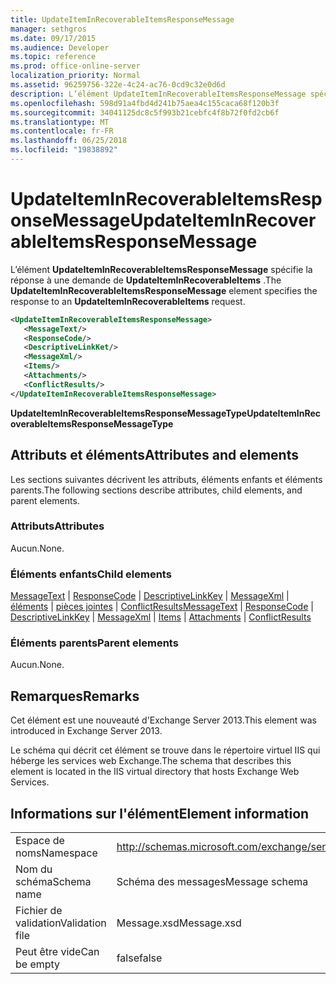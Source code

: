 ```yaml
---
title: UpdateItemInRecoverableItemsResponseMessage
manager: sethgros
ms.date: 09/17/2015
ms.audience: Developer
ms.topic: reference
ms.prod: office-online-server
localization_priority: Normal
ms.assetid: 96259756-322e-4c24-ac76-0cd9c32e0d6d
description: L’élément UpdateItemInRecoverableItemsResponseMessage spécifie la réponse à une demande de UpdateItemInRecoverableItems.
ms.openlocfilehash: 598d91a4fbd4d241b75aea4c155caca68f120b3f
ms.sourcegitcommit: 34041125dc8c5f993b21cebfc4f8b72f0fd2cb6f
ms.translationtype: MT
ms.contentlocale: fr-FR
ms.lasthandoff: 06/25/2018
ms.locfileid: "19838892"
---
```

# <a name="updateiteminrecoverableitemsresponsemessage"></a><span data-ttu-id="e1ace-103">UpdateItemInRecoverableItemsResponseMessage</span><span class="sxs-lookup"><span data-stu-id="e1ace-103">UpdateItemInRecoverableItemsResponseMessage</span></span>

<span data-ttu-id="e1ace-104">L’élément **UpdateItemInRecoverableItemsResponseMessage** spécifie la réponse à une demande de **UpdateItemInRecoverableItems** .</span><span class="sxs-lookup"><span data-stu-id="e1ace-104">The **UpdateItemInRecoverableItemsResponseMessage** element specifies the response to an **UpdateItemInRecoverableItems** request.</span></span> 
  
```XML
<UpdateItemInRecoverableItemsResponseMessage>
   <MessageText/>
   <ResponseCode/>
   <DescriptiveLinkKet/>
   <MessageXml/>
   <Items/>
   <Attachments/>
   <ConflictResults/>
</UpdateItemInRecoverableItemsResponseMessage>
```

 <span data-ttu-id="e1ace-105">**UpdateItemInRecoverableItemsResponseMessageType**</span><span class="sxs-lookup"><span data-stu-id="e1ace-105">**UpdateItemInRecoverableItemsResponseMessageType**</span></span>
## <a name="attributes-and-elements"></a><span data-ttu-id="e1ace-106">Attributs et éléments</span><span class="sxs-lookup"><span data-stu-id="e1ace-106">Attributes and elements</span></span>

<span data-ttu-id="e1ace-107">Les sections suivantes décrivent les attributs, éléments enfants et éléments parents.</span><span class="sxs-lookup"><span data-stu-id="e1ace-107">The following sections describe attributes, child elements, and parent elements.</span></span>
  
### <a name="attributes"></a><span data-ttu-id="e1ace-108">Attributs</span><span class="sxs-lookup"><span data-stu-id="e1ace-108">Attributes</span></span>

<span data-ttu-id="e1ace-109">Aucun.</span><span class="sxs-lookup"><span data-stu-id="e1ace-109">None.</span></span>
  
### <a name="child-elements"></a><span data-ttu-id="e1ace-110">Éléments enfants</span><span class="sxs-lookup"><span data-stu-id="e1ace-110">Child elements</span></span>

<span data-ttu-id="e1ace-111">[MessageText](messagetext.md) | [ResponseCode](responsecode.md) | [DescriptiveLinkKey](descriptivelinkkey.md) | [MessageXml](messagexml.md) | [éléments](items.md) | [pièces jointes](attachments-ex15websvcsotherref.md) | [ConflictResults](conflictresults.md)</span><span class="sxs-lookup"><span data-stu-id="e1ace-111">[MessageText](messagetext.md) | [ResponseCode](responsecode.md) | [DescriptiveLinkKey](descriptivelinkkey.md) | [MessageXml](messagexml.md) | [Items](items.md) | [Attachments](attachments-ex15websvcsotherref.md) | [ConflictResults](conflictresults.md)</span></span>
  
### <a name="parent-elements"></a><span data-ttu-id="e1ace-112">Éléments parents</span><span class="sxs-lookup"><span data-stu-id="e1ace-112">Parent elements</span></span>

<span data-ttu-id="e1ace-113">Aucun.</span><span class="sxs-lookup"><span data-stu-id="e1ace-113">None.</span></span>
  
## <a name="remarks"></a><span data-ttu-id="e1ace-114">Remarques</span><span class="sxs-lookup"><span data-stu-id="e1ace-114">Remarks</span></span>

<span data-ttu-id="e1ace-115">Cet élément est une nouveauté d'Exchange Server 2013.</span><span class="sxs-lookup"><span data-stu-id="e1ace-115">This element was introduced in Exchange Server 2013.</span></span>
  
<span data-ttu-id="e1ace-116">Le schéma qui décrit cet élément se trouve dans le répertoire virtuel IIS qui héberge les services web Exchange.</span><span class="sxs-lookup"><span data-stu-id="e1ace-116">The schema that describes this element is located in the IIS virtual directory that hosts Exchange Web Services.</span></span>
  
## <a name="element-information"></a><span data-ttu-id="e1ace-117">Informations sur l'élément</span><span class="sxs-lookup"><span data-stu-id="e1ace-117">Element information</span></span>

|||
|:-----|:-----|
|<span data-ttu-id="e1ace-118">Espace de noms</span><span class="sxs-lookup"><span data-stu-id="e1ace-118">Namespace</span></span>  <br/> |http://schemas.microsoft.com/exchange/services/2006/message  <br/> |
|<span data-ttu-id="e1ace-119">Nom du schéma</span><span class="sxs-lookup"><span data-stu-id="e1ace-119">Schema name</span></span>  <br/> |<span data-ttu-id="e1ace-120">Schéma des messages</span><span class="sxs-lookup"><span data-stu-id="e1ace-120">Message schema</span></span>  <br/> |
|<span data-ttu-id="e1ace-121">Fichier de validation</span><span class="sxs-lookup"><span data-stu-id="e1ace-121">Validation file</span></span>  <br/> |<span data-ttu-id="e1ace-122">Message.xsd</span><span class="sxs-lookup"><span data-stu-id="e1ace-122">Message.xsd</span></span>  <br/> |
|<span data-ttu-id="e1ace-123">Peut être vide</span><span class="sxs-lookup"><span data-stu-id="e1ace-123">Can be empty</span></span>  <br/> |<span data-ttu-id="e1ace-124">false</span><span class="sxs-lookup"><span data-stu-id="e1ace-124">false</span></span>  <br/> |
   

